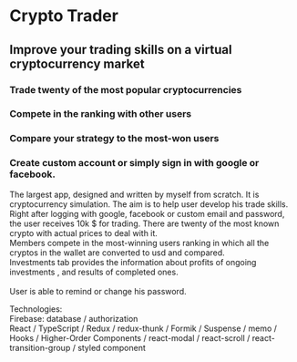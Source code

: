 # Crypto Trader

## Improve your trading skills on a virtual cryptocurrency market

### Trade twenty of the most popular cryptocurrencies

### Compete in the ranking with other users

### Compare your strategy to the most-won users

### Create custom account or simply sign in with google or facebook.

The largest app, designed and written by myself from scratch. It is cryptocurrency simulation. The aim is to help user develop his trade skills. 
<br/>
Right after logging with google, facebook or custom email and password, the user receives 10k $ for trading. There are twenty of the most known crypto with actual prices to deal with it. 
<br/>
Members compete in the most-winning users ranking in which all the cryptos in the wallet are converted to usd and compared. 
<br/>
Investments tab provides the information about profits of ongoing investments , and results of completed ones.  
<br/>
User is able to remind or change his password.

Technologies:
<br/>
Firebase: database / authorization 
<br/>
React  / TypeScript / Redux / redux-thunk / Formik / Suspense / memo / Hooks / Higher-Order Components / react-modal / react-scroll / react-transition-group / styled component 


